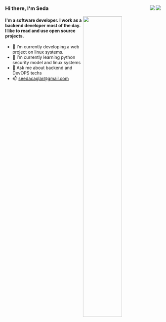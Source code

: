 ### Hi there, I'm Seda <img align="right" src="https://badges.frapsoft.com/os/v2/open-source.svg?v=103"><img align="right" src="https://visitor-badge.laobi.icu/badge?page_id=sdcaglar.sdcaglar">
[<img align="right" width="50%" src="https://github-readme-stats.vercel.app/api?username=sdcaglar&theme=dark&show_icons=true&hide=contribs">](https://metrics.lecoq.io/sdcaglar?template=classic)

#### I'm a software developer. I work as a backend developer most of the day. I like to read and use open source projects.

- 🔭  I’m currently developing a web project on linux systems.
- 🌱  I’m currently learning python security model and linux systems
- 💬  Ask me about backend and DevOPS techs
- 📫  seedacaglar@gmail.com
